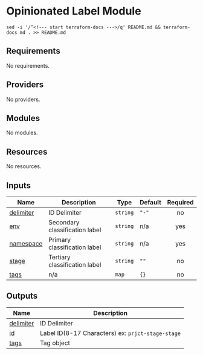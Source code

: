 # Opinionated Label Module

`sed -i '/^<!--- start terraform-docs --->/q' README.md && terraform-docs md . >> README.md`

<!--- start terraform-docs --->

## Requirements

No requirements.

## Providers

No providers.

## Modules

No modules.

## Resources

No resources.

## Inputs

| Name                                                         | Description                    | Type     | Default | Required |
| ------------------------------------------------------------ | ------------------------------ | -------- | ------- | :------: |
| <a name="input_delimiter"></a> [delimiter](#input_delimiter) | ID Delimiter                   | `string` | `"-"`   |    no    |
| <a name="input_env"></a> [env](#input_env)                   | Secondary classification label | `string` | n/a     |   yes    |
| <a name="input_namespace"></a> [namespace](#input_namespace) | Primary classification label   | `string` | n/a     |   yes    |
| <a name="input_stage"></a> [stage](#input_stage)             | Tertiary classification label  | `string` | `""`    |    no    |
| <a name="input_tags"></a> [tags](#input_tags)                | n/a                            | `map`    | `{}`    |    no    |

## Outputs

| Name                                                           | Description                                       |
| -------------------------------------------------------------- | ------------------------------------------------- |
| <a name="output_delimiter"></a> [delimiter](#output_delimiter) | ID Delimiter                                      |
| <a name="output_id"></a> [id](#output_id)                      | Label ID(8-17 Characters) ex: `prjct-stage-stage` |
| <a name="output_tags"></a> [tags](#output_tags)                | Tag object                                        |
